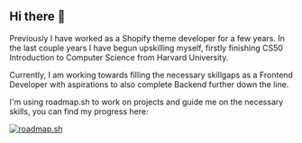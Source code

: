 ## Hi there 👋

Previously I have worked as a Shopify theme developer for a few years. In the last couple years I have begun upskilling myself, firstly finishing CS50 Introduction to Computer Science from Harvard University.

Currently, I am working towards filling the necessary skillgaps as a Frontend Developer with aspirations to also complete Backend further down the line.

I'm using roadmap.sh to work on projects and guide me on the necessary skills, you can find my progress here:

[![roadmap.sh](https://roadmap.sh/card/tall/667d8f9bfd607366924d2ada?variant=dark)](roadmap.sh)

<!--
**vxlzz/vxlzz** is a ✨ _special_ ✨ repository because its `README.md` (this file) appears on your GitHub profile.

Here are some ideas to get you started:

- 🔭 I’m currently working on ...
- 🌱 I’m currently learning ...
- 👯 I’m looking to collaborate on ...
- 🤔 I’m looking for help with ...
- 💬 Ask me about ...
- 📫 How to reach me: ...
- 😄 Pronouns: ...
- ⚡ Fun fact: ...
-->
